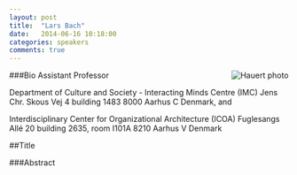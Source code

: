 ```yaml
---
layout: post
title:  "Lars Bach"
date:   2014-06-16 10:18:00
categories: speakers
comments: true
---
```


<footer class="entry-meta">
<img src="{{ site.url }}/images/hauert.gif" alt="Hauert photo" align="right">
<span class="author vcard" itemprop="author" itemscope itemtype="http://schema.org/Person"></a></span></span>
</footer>

###Bio
Assistant Professor 

Department of Culture and Society - Interacting Minds Centre (IMC)
Jens Chr. Skous Vej 4
building 1483
8000 Aarhus C
Denmark,
and 

Interdisciplinary Center for Organizational Architecture (ICOA)
Fuglesangs Allé 20
building 2635, room I101A
8210 Aarhus V
Denmark

##Title

###Abstract